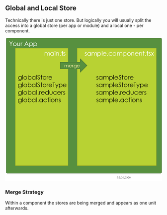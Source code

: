 ## Global and Local Store

Technically there is just one store. But logically you will usually split the access into a global store (per app or module) and a local one - per component.

![](/assets/globloc.png)

### Merge Strategy

Within a component the stores are being merged and appears as one unit afterwards.



